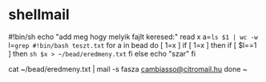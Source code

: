 shellmail
=========
#!bin/sh
echo "add meg hogy melyik fajlt keresed:"
read x
a=`ls $1 | wc -w`
l=`grep #!bin/bash teszt.txt`
for a in bead
do [ $1=$x ]
        if [ $1=$x ]
        then
            if [ $l==1 ]
                then `sh $x > ~/bead/eredmeny.txt`
            fi
        else echo "szar"
        fi

cat ~/bead/eredmeny.txt |  mail -s fasza cambiasso@citromail.hu
done
~

